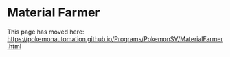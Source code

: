 # Material Farmer

This page has moved here: https://pokemonautomation.github.io/Programs/PokemonSV/MaterialFarmer.html

